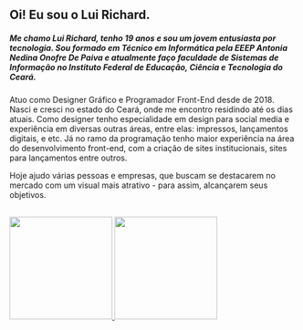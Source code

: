 ## Oi! Eu sou o Lui Richard.

##### Me chamo Lui Richard, tenho 19 anos e sou um jovem entusiasta por tecnologia. Sou formado em Técnico em Informática pela EEEP Antonia Nedina Onofre De Paiva e atualmente faço faculdade de Sistemas de Informação no Instituto Federal de Educação, Ciência e Tecnologia do Ceará. 

Atuo como Designer Gráfico e Programador Front-End desde de 2018. Nasci e cresci no estado do Ceará, onde me encontro residindo até os dias atuais. Como designer tenho especialidade em design para social media e experiência em diversas outras áreas, entre elas: impressos, lançamentos digitais, e etc. Já no ramo da programação tenho maior experiência na área do desenvolvimento front-end, com a criação de sites institucionais, sites para lançamentos entre outros. 

Hoje ajudo várias pessoas e empresas, que buscam se destacarem no mercado com um visual mais atrativo - para assim, alcançarem seus objetivos. 

##

 <div>
  <a href="https://github.com/luideveloper">
  <img height="180em" src="https://github-readme-stats.vercel.app/api?username=luideveloper&show_icons=true&theme=dracula&include_all_commits=true&count_private=true"/>
  <img height="180em" src="https://github-readme-stats.vercel.app/api/top-langs/?username=luideveloper&layout=compact&langs_count=16&theme=dracula"/>
<div>
  
